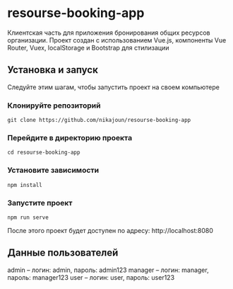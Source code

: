 # resourse-booking-app

Клиентская часть для приложения бронирования общих ресурсов организации. Проект создан с использованием Vue.js, компоненты Vue Router, Vuex, localStorage и Bootstrap для стилизации

## Установка и запуск
Следуйте этим шагам, чтобы запустить проект на своем компьютере

### Клонируйте репозиторий

```
git clone https://github.com/nikajoun/resourse-booking-app
```

### Перейдите в директорию проекта
```
cd resourse-booking-app
```

### Установите зависимости
```
npm install
```

### Запустите проект
```
npm run serve
```

После этого проект будет доступен по адресу: http://localhost:8080

## Данные пользователей

admin – логин: admin, пароль: admin123
manager – логин: manager, пароль: manager123
user – логин: user, пароль: user123
